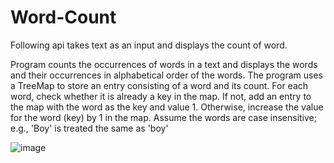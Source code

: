# Word-Count
Following api takes text as an input and displays the count of word.

Program counts the occurrences of words in a text and displays the words and their occurrences in alphabetical order of the words. The program uses a TreeMap to store an entry consisting of a word and its count. For each word, check whether it is already a key in the map. If not, add an entry to the map with the word as the key and value 1. Otherwise, increase the value for the word (key) by 1 in the map. Assume the words are case insensitive; e.g., 'Boy' is treated the same as 'boy' 

![image](https://user-images.githubusercontent.com/24220136/231359650-dd0aae52-aae0-49a5-99d8-1e45eb492307.png)

